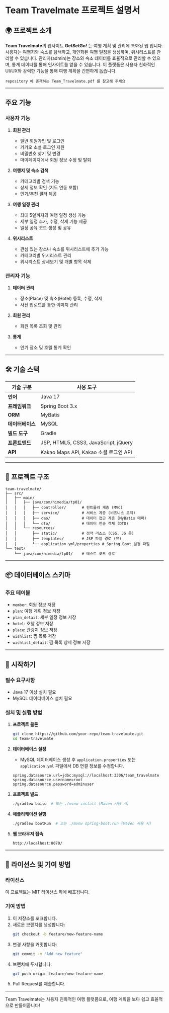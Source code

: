 # Team Travelmate 프로젝트 설명서

## 🌍 프로젝트 소개
**Team Travelmate**의 웹사이트 **GetSetGo!** 는 여행 계획 및 관리에 특화된 웹 입니다. 사용자는 여행지와 숙소를 탐색하고, 개인화된 여행 일정을 생성하며, 위시리스트를 관리할 수 있습니다. 관리자(admin)는 장소와 숙소 데이터를 효율적으로 관리할 수 있으며, 통계 데이터를 통해 인사이트를 얻을 수 있습니다. 이 플랫폼은 사용자 친화적인 UI/UX와 강력한 기능을 통해 여행 계획을 간편하게 돕습니다.

`repository 에 존재하는 Team_Travelmate.pdf 를 참고해 주세요`

---

## 주요 기능
### 사용자 기능
1. **회원 관리**
   - 일반 회원가입 및 로그인
   - 카카오 소셜 로그인 지원
   - 비밀번호 찾기 및 변경
   - 마이페이지에서 회원 정보 수정 및 탈퇴

2. **여행지 및 숙소 검색**
   - 카테고리별 검색 기능
   - 상세 정보 확인 (지도 연동 포함)
   - 인기/추천 필터 제공

3. **여행 일정 관리**
   - 최대 5일까지의 여행 일정 생성 가능
   - 세부 일정 추가, 수정, 삭제 기능 제공
   - 일정 공유 코드 생성 및 공유

4. **위시리스트**
   - 관심 있는 장소나 숙소를 위시리스트에 추가 가능
   - 카테고리별 위시리스트 관리
   - 위시리스트 상세보기 및 개별 항목 삭제

### 관리자 기능
1. **데이터 관리**
   - 장소(Place) 및 숙소(Hotel) 등록, 수정, 삭제
   - 사진 업로드를 통한 이미지 관리

2. **회원 관리**
   - 회원 목록 조회 및 관리

3. **통계**
   - 인기 장소 및 호텔 통계 확인

---

## 🛠 기술 스택
| 기술 구분         | 사용 도구                            |
|------------------|------------------------------------|
| **언어**          | Java 17                           |
| **프레임워크**    | Spring Boot 3.x                   |
| **ORM**           | MyBatis                           |
| **데이터베이스**  | MySQL                             |
| **빌드 도구**     | Gradle                            |
| **프론트엔드**    | JSP, HTML5, CSS3, JavaScript, jQuery |
| **API**           | Kakao Maps API, Kakao 소셜 로그인 API |

---

## 📂 프로젝트 구조
```
team-travelmate/
├── src/
│   ├── main/
│   │   ├── java/com/himedia/tp01/
│   │   │   ├── controller/       # 컨트롤러 계층 (MVC)
│   │   │   ├── service/          # 서비스 계층 (비즈니스 로직)
│   │   │   ├── dao/              # 데이터 접근 계층 (MyBatis 매퍼)
│   │   │   └── dto/              # 데이터 전송 객체 (DTO)
│   │   └── resources/
│   │       ├── static/           # 정적 리소스 (CSS, JS 등)
│   │       ├── templates/        # JSP 파일 경로 (뷰)
│   │       └── application.yml/properties # Spring Boot 설정 파일
└── test/
    └── java/com/himedia/tp01/    # 테스트 코드 경로
```

---

## 📦 데이터베이스 스키마
### 주요 테이블
- `member`: 회원 정보 저장
- `plan`: 여행 계획 정보 저장
- `plan_detail`: 세부 일정 정보 저장
- `hotel`: 호텔 정보 저장
- `place`: 관광지 정보 저장
- `wishlist`: 찜 목록 저장
- `wishlist_detail`: 찜 목록 상세 정보 저장

---

## 🚀 시작하기

### 필수 요구사항
- Java 17 이상 설치 필요
- MySQL 데이터베이스 설치 필요

### 설치 및 실행 방법
1. **프로젝트 클론**
    ```bash
    git clone https://github.com/your-repo/team-travelmate.git
    cd team-travelmate
    ```

2. **데이터베이스 설정**
    - MySQL 데이터베이스 생성 후 `application.properties` 또는 `application.yml` 파일에서 DB 연결 정보를 수정합니다.
    ```properties
    spring.datasource.url=jdbc:mysql://localhost:3306/team_travelmate
    spring.datasource.username=root
    spring.datasource.password=adminuser
    ```

3. **프로젝트 빌드**
    ```bash
    ./gradlew build  # 또는 ./mvnw install (Maven 사용 시)
    ```

4. **애플리케이션 실행**
    ```bash
    ./gradlew bootRun  # 또는 ./mvnw spring-boot:run (Maven 사용 시)
    ```

5. **웹 브라우저 접속**
    ```text
    http://localhost:8070/
    ```

---

## 📝 라이선스 및 기여 방법

### 라이선스  
이 프로젝트는 MIT 라이선스 하에 배포됩니다.

### 기여 방법  
1. 이 저장소를 포크합니다.
2. 새로운 브랜치를 생성합니다:
    ```bash
    git checkout -b feature/new-feature-name
    ```
3. 변경 사항을 커밋합니다:
    ```bash
    git commit -m "Add new feature"
    ```
4. 브랜치에 푸시합니다:
    ```bash
    git push origin feature/new-feature-name
    ```
5. Pull Request를 제출합니다.

---

Team Travelmate는 사용자 친화적인 여행 플랫폼으로, 여행 계획을 보다 쉽고 효율적으로 만들어줍니다!
